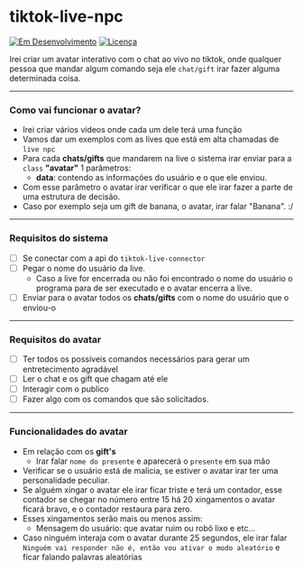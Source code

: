 # tiktok-live-npc

[![Em Desenvolvimento](https://img.shields.io/badge/Status-Em%20Desenvolvimento-yellow)](https://github.com/joaovic-tech/tiktok-live-npm)
[![Licença](https://img.shields.io/badge/Licença-GNU%20GENERAL%20PUBLIC%20LICENSE%20Version%203-blue)](./LICENSE)

Irei criar um avatar interativo com o chat ao vivo no tiktok, onde qualquer pessoa que mandar algum comando seja ele `chat/gift` irar fazer alguma determinada coisa.

---

### Como vai funcionar o avatar?
* Irei criar vários vídeos onde cada um dele terá uma função
* Vamos dar um exemplos com as lives que está em alta chamadas de `live npc`
* Para cada **chats/gifts** que mandarem na live o sistema irar enviar para a `class` **"avatar"** 1 parâmetros:
  * **data**: contendo as informações do usuário e o que ele enviou.
* Com esse parâmetro o avatar irar verificar o que ele irar fazer a parte de uma estrutura de decisão.
* Caso por exemplo seja um gift de banana, o avatar, irar falar "Banana". :/

---

### Requisitos do sistema
* [ ] Se conectar com a api do `tiktok-live-connector`
* [ ] Pegar o nome do usuário da live.
  * Caso a live for encerrada ou não foi encontrado o nome do usuário o programa para de ser executado e o avatar encerra a live.
* [ ] Enviar para o avatar todos os **chats/gifts** com o nome do usuário que o enviou-o

---

### Requisitos do avatar
* [ ] Ter todos os possíveis comandos necessários para gerar um entretecimento agradável
* [ ] Ler o chat e os gift que chagam até ele
* [ ] Interagir com o publico
* [ ] Fazer algo com os comandos que são solicitados.

---

### Funcionalidades do avatar

* Em relação com os **gift's**
  * Irar falar `nome do presente` e aparecerá o `presente` em sua mão
* Verificar se o usuário está de malicia, se estiver o avatar irar ter uma personalidade peculiar.
* Se alguém xingar o avatar ele irar ficar triste e terá um contador, esse contador se chegar no número entre 15 há 20 xingamentos o avatar ficará bravo, e o contador restaura para zero.
* Esses xingamentos serão mais ou menos assim:
  * Mensagem do usuário: que avatar ruim ou robô lixo e etc...
* Caso ninguém interaja com o avatar durante 25 segundos, ele irar falar `Ninguém vai responder não é, então vou ativar o modo aleatório` e ficar falando palavras aleatórias
